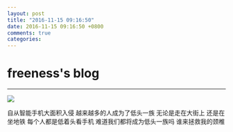 ```yaml
---
layout: post
title: "2016-11-15 09:16:50"
date: 2016-11-15 09:16:50 +0800
comments: true
categories: 
---
```


# freeness's blog

----------

![](http://okqmqrbgo.bkt.clouddn.com/201611150916501.jpg)

>
自从智能手机大面积入侵
越来越多的人成为了低头一族
无论是走在大街上
还是在坐地铁
每个人都是低着头看手机
难道我们都将成为低头一族吗
谁来拯救我的颈椎